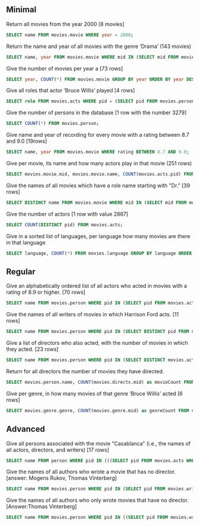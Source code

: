 ## Minimal

Return all movies from the year 2000 [8 movies]
```sql
SELECT name FROM movies.movie WHERE year = 2000;
```

Return the name and year of all movies with the genre ‘Drama’ (143 movies)
```sql
SELECT name, year FROM movies.movie WHERE mid IN (SELECT mid FROM movies.genre WHERE genre = 'Drama');
```

Give the number of movies per year a [73 rows]
```sql
SELECT year, COUNT(*) FROM movies.movie GROUP BY year ORDER BY year DESC;
```

Give all roles that actor ‘Bruce Willis’ played [4 rows]
```sql
SELECT role FROM movies.acts WHERE pid = (SELECT pid FROM movies.person WHERE name = 'Bruce Willis');
```

Give the number of persons in the database [1 row with the number 3279]
```sql
SELECT COUNT(*) FROM movies.person;
```
Give name and year of recording for every movie with a rating between 8.7 and 9.0 [19rows]
```sql
SELECT name, year FROM movies.movie WHERE rating BETWEEN 8.7 AND 9.0;
```

Give per movie, its name and how many actors play in that movie (251 rows)
```sql
SELECT movies.movie.mid, movies.movie.name, COUNT(movies.acts.pid) FROM movies.movie, movies.acts WHERE movies.movie.mid = movies.acts.mid GROUP BY movies.movie.mid;
```

Give the names of all movies which have a role name starting with "Dr." [39 rows]
```sql
SELECT DISTINCT name FROM movies.movie WHERE mid IN (SELECT mid FROM movies.acts WHERE role LIKE 'Dr.%');
```

Give the number of actors [1 row with value 2867]
```sql
SELECT COUNT(DISTINCT pid) FROM movies.acts;
```

Give in a sorted list of languages, per language how many movies are there in that language
```sql
SELECT language, COUNT(*) FROM movies.language GROUP BY language ORDER BY COUNT(*) DESC;
```

## Regular

Give an alphabetically ordered list of all actors who acted in movies with a rating of 8.9 or higher. [70 rows]
```sql
SELECT name FROM movies.person WHERE pid IN (SELECT pid FROM movies.acts WHERE mid IN (SELECT mid FROM movies.movie WHERE rating >= 8.9)) ORDER BY name ASC;
```

Give the names of all writers of movies in which Harrison Ford acts. [11 rows]
```sql
SELECT name FROM movies.person WHERE pid IN (SELECT DISTINCT pid FROM movies.writes WHERE mid IN (SELECT mid FROM movies.acts WHERE pid = (SELECT pid FROM movies.person WHERE name = 'Harrison Ford'))) ORDER BY name ASC;
```

Give a list of directors who also acted, with the number of movies in which they acted. [23 rows]
```sql
SELECT name FROM movies.person WHERE pid IN (SELECT DISTINCT movies.acts.pid FROM movies.acts, movies.directs WHERE movies.acts.pid = movies.directs.pid) ORDER BY name ASC;
```

Return for all directors the number of movies they have directed.
```sql
SELECT movies.person.name, COUNT(movies.directs.mid) as movieCount FROM movies.directs, movies.person WHERE movies.person.pid = movies.directs.pid GROUP BY movies.directs.pid, movies.person.name ORDER BY movieCount DESC;
```

Give per genre, in how many movies of that genre ‘Bruce Willis’ acted [6 rows]
```sql
SELECT movies.genre.genre, COUNT(movies.genre.mid) as genreCount FROM movies.acts, movies.genre WHERE pid = (SELECT pid FROM movies.person WHERE name = 'Bruce Willis') AND movies.genre.mid = movies.acts.mid GROUP BY movies.genre.genre ORDER BY genreCount DESC;
```

## Advanced

Give all persons associated with the movie “Casablanca” (i.e., the names of all actors, directors, and writers) [17 rows]
```sql
SELECT name FROM person WHERE pid IN (((SELECT pid FROM movies.acts WHERE mid = (SELECT mid FROM movies.movie WHERE name = 'Casablanca')) UNION (SELECT pid FROM movies.directs WHERE mid = (SELECT mid FROM movies.movie WHERE name = 'Casablanca')) UNION (SELECT pid FROM movies.writes WHERE mid = (SELECT mid FROM movies.movie WHERE name = 'Casablanca'))));
```

Give the names of all authors who wrote a movie that has no director. [answer: Mogens Rukov, Thomas Vinterberg]
```sql
SELECT name FROM movies.person WHERE pid IN (SELECT pid FROM movies.writes WHERE mid IN ((SELECT mid FROM movies.movie) EXCEPT (SELECT mid FROM movies.directs)));
```

Give the names of all authors who only wrote movies that have no director. [Answer:Thomas Vinterberg]
```sql
SELECT name FROM movies.person WHERE pid IN ((SELECT pid FROM movies.writes WHERE mid IN ((SELECT mid FROM movies.movie) EXCEPT (SELECT mid FROM movies.directs))) EXCEPT (SELECT pid FROM movies.writes WHERE mid IN (SELECT DISTINCT mid FROM movies.directs)));
```
